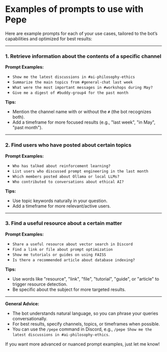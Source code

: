# Examples of prompts to use with Pepe

Here are example prompts for each of your use cases, tailored to the bot’s capabilities and optimized for best results:

---

### 1. **Retrieve information about the contents of a specific channel**

**Prompt Examples:**
- `Show me the latest discussions in #ai-philosophy-ethics`
- `Summarize the main topics from #general-chat last week`
- `What were the most important messages in #workshops during May?`
- `Give me a digest of #buddy-group4 for the past month`

**Tips:**  
- Mention the channel name with or without the `#` (the bot recognizes both).
- Add a timeframe for more focused results (e.g., "last week", "in May", "past month").

---

### 2. **Find users who have posted about certain topics**

**Prompt Examples:**
- `Who has talked about reinforcement learning?`
- `List users who discussed prompt engineering in the last month`
- `Which members posted about Ollama or local LLMs?`
- `Who contributed to conversations about ethical AI?`

**Tips:**  
- Use topic keywords naturally in your question.
- Add a timeframe for more relevant/active users.

---

### 3. **Find a useful resource about a certain matter**

**Prompt Examples:**
- `Share a useful resource about vector search in Discord`
- `Find a link or file about prompt optimization`
- `Show me tutorials or guides on using FAISS`
- `Is there a recommended article about database indexing?`

**Tips:**  
- Use words like "resource", "link", "file", "tutorial", "guide", or "article" to trigger resource detection.
- Be specific about the subject for more targeted results.

---

**General Advice:**  
- The bot understands natural language, so you can phrase your queries conversationally.
- For best results, specify channels, topics, or timeframes when possible.
- You can use the `/pepe` command in Discord, e.g., `/pepe Show me the latest discussions in #ai-philosophy-ethics`.

If you want more advanced or nuanced prompt examples, just let me know!